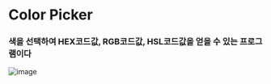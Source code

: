 <h1>Color Picker</h1>

<h3>색을 선택하여 HEX코드값, RGB코드값, HSL코드값을 얻을 수 있는 프로그램이다</h3>

![image](https://github.com/leeyongha2006/Javascript-project/assets/126844590/2e2c8ba0-ea49-4e7e-89f4-500712dffc9c)



